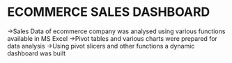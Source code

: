 # ECOMMERCE SALES DASHBOARD
->Sales Data of ecommerce company was analysed using various functions available in MS Excel
->Pivot tables and various charts were prepared for data analysis 
->Using pivot slicers and other functions a dynamic dashboard was built
